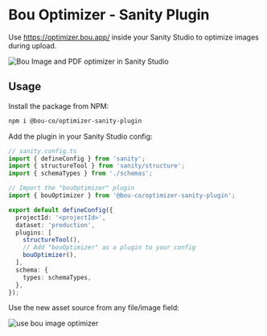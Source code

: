 # Bou Optimizer - Sanity Plugin

Use https://optimizer.bou.app/ inside your Sanity Studio to optimize images during upload.

![Bou Image and PDF optimizer in Sanity Studio](https://github.com/user-attachments/assets/9d9a2c13-ad68-4065-b083-ea691d7351a8)

## Usage

Install the package from NPM:

```bash
npm i @bou-co/optimizer-sanity-plugin
```

Add the plugin in your Sanity Studio config:

```ts
// sanity.config.ts
import { defineConfig } from 'sanity';
import { structureTool } from 'sanity/structure';
import { schemaTypes } from './schemas';

// Import the "bouOptimizer" plugin
import { bouOptimizer } from '@bou-co/optimizer-sanity-plugin';

export default defineConfig({
  projectId: '<projectId>',
  dataset: 'production',
  plugins: [
    structureTool(),
    // Add "bouOptimizer" as a plugin to your config
    bouOptimizer(),
  ],
  schema: {
    types: schemaTypes,
  },
});
```

Use the new asset source from any file/image field:

![use bou image optimizer](https://github.com/user-attachments/assets/f4dcfa8c-a610-4bb0-8546-11ce504f9fbf)
